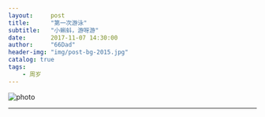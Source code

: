 ```yaml
---
layout:     post
title:      "第一次游泳"
subtitle:   "小蝌蚪，游呀游"
date:       2017-11-07 14:30:00
author:     "66Dad"
header-img: "img/post-bg-2015.jpg"
catalog: true
tags:
    - 周岁
---
```


![photo](http://ovh6eklj5.bkt.clouddn.com/IMG_20171107_144515.jpg)

-----
